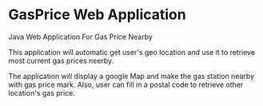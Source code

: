 # GasPrice Web Application
Java Web Application For Gas Price Nearby

This application will automatic get user's geo location and use it to retrieve most current gas prices neerby.

The application will display a google Map and make the gas station nearby with gas price mark. Also, user can fill in a
postal code to retrieve other location's gas price.


